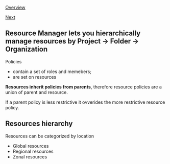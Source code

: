 [Overview](https://github.com/paulowe/gcp/blob/main/readme.md)

[Next](https://github.com/paulowe/gcp/blob/main/resource-manager.md)

## Resource Manager lets you hierarchically manage resources by Project -> Folder -> Organization

Policies 
- contain a set of roles and memebers; 
- are set on resources

**Resources inherit policies from parents**, therefore resource policies are a union of parent and resource. 

If a parent policy is less restrictive it ovverides the more restrictive resource policy.

## Resources hierarchy

Resources can be categorized by location
- Global resources
- Regional resources
- Zonal resources
